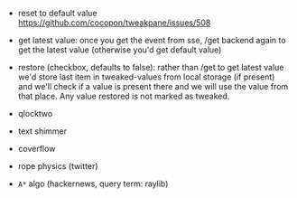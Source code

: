 - reset to default value https://github.com/cocopon/tweakpane/issues/508
- get latest value: once you get the event from sse, /get backend again to get the latest value (otherwise you'd get default value)
- restore (checkbox, defaults to false): rather than /get to get latest value we'd store last item in tweaked-values from local storage (if present) and we'll check if a value is present there and we will use the value from that place. Any value restored is not marked as tweaked.

- qlocktwo
- text shimmer
- coverflow
- rope physics (twitter)
- `A*` algo (hackernews, query term: raylib)
